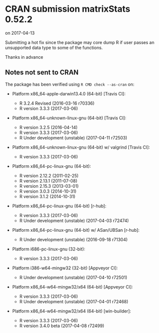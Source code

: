 # CRAN submission matrixStats 0.52.2

on 2017-04-13

Submitting a hot fix since the package may core dump R if user passes an unsupported data type to some of the functions.

Thanks in advance


## Notes not sent to CRAN

The package has been verified using `R CMD check --as-cran` on:

* Platform x86_64-apple-darwin13.4.0 (64-bit) [Travis CI]:
  - R 3.2.4 Revised (2016-03-16 r70336)
  - R version 3.3.3 (2017-03-06)
  
* Platform x86_64-unknown-linux-gnu (64-bit) [Travis CI]:
  - R version 3.2.5 (2016-04-14)
  - R version 3.3.3 (2017-03-06)
  - R Under development (unstable) (2017-04-11 r72503)

* Platform x86_64-unknown-linux-gnu (64-bit) w/ valgrind [Travis CI]:
  - R version 3.3.3 (2017-03-06)

* Platform x86_64-pc-linux-gnu (64-bit):
  - R version 2.12.2 (2011-02-25)
  - R version 2.13.1 (2011-07-08)
  - R version 2.15.3 (2013-03-01)
  - R version 3.0.3 (2014-10-31)
  - R version 3.1.2 (2014-10-31)

* Platform x86_64-pc-linux-gnu (64-bit) [r-hub]:
  - R version 3.3.3 (2017-03-06)
  - R Under development (unstable) (2017-04-03 r72474)

* Platform x86_64-pc-linux-gnu (64-bit) w/ ASan/UBSan [r-hub]:
  - R Under development (unstable) (2016-09-18 r71304)

* Platform i686-pc-linux-gnu (32-bit):
  - R version 3.3.3 (2017-03-06)

* Platform i386-w64-mingw32 (32-bit) [Appveyor CI]:
  - R Under development (unstable) (2017-04-10 r72501)

* Platform x86_64-w64-mingw32/x64 (64-bit) [Appveyor CI]:
  - R version 3.3.3 (2017-03-06)
  - R Under development (unstable) (2017-04-01 r72468)

* Platform x86_64-w64-mingw32/x64 (64-bit) [win-builder]:
  - R version 3.3.3 (2017-03-06)
  - R version 3.4.0 beta (2017-04-08 r72499)
